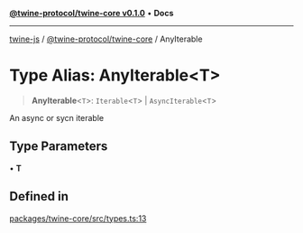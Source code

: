 [**@twine-protocol/twine-core v0.1.0**](../index.md) • **Docs**

***

[twine-js](../../../index.md) / [@twine-protocol/twine-core](../index.md) / AnyIterable

# Type Alias: AnyIterable\<T\>

> **AnyIterable**\<`T`\>: `Iterable`\<`T`\> \| `AsyncIterable`\<`T`\>

An async or sycn iterable

## Type Parameters

• **T**

## Defined in

[packages/twine-core/src/types.ts:13](https://github.com/twine-protocol/twine-js/blob/afcd6a4191783e38a824b15e0910dbcaa4196a95/packages/twine-core/src/types.ts#L13)
